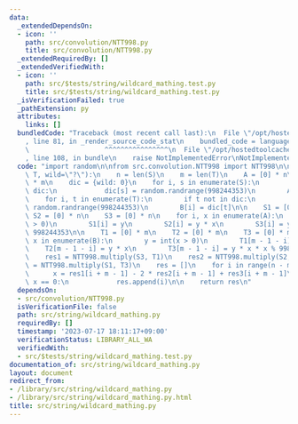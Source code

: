 ```yaml
---
data:
  _extendedDependsOn:
  - icon: ''
    path: src/convolution/NTT998.py
    title: src/convolution/NTT998.py
  _extendedRequiredBy: []
  _extendedVerifiedWith:
  - icon: ''
    path: src/$tests/string/wildcard_mathing.test.py
    title: src/$tests/string/wildcard_mathing.test.py
  _isVerificationFailed: true
  _pathExtension: py
  attributes:
    links: []
  bundledCode: "Traceback (most recent call last):\n  File \"/opt/hostedtoolcache/Python/3.11.4/x64/lib/python3.11/site-packages/onlinejudge_verify/documentation/build.py\"\
    , line 81, in _render_source_code_stat\n    bundled_code = language.bundle(\n\
    \                   ^^^^^^^^^^^^^^^^\n  File \"/opt/hostedtoolcache/Python/3.11.4/x64/lib/python3.11/site-packages/onlinejudge_verify/languages/python.py\"\
    , line 108, in bundle\n    raise NotImplementedError\nNotImplementedError\n"
  code: "import random\n\nfrom src.convolution.NTT998 import NTT998\n\n\ndef wildcard_matching(S,\
    \ T, wild=\"?\"):\n    n = len(S)\n    m = len(T)\n    A = [0] * n\n    B = [0]\
    \ * m\n    dic = {wild: 0}\n    for i, s in enumerate(S):\n        if s not in\
    \ dic:\n            dic[s] = random.randrange(998244353)\n        A[i] = dic[s]\n\
    \    for i, t in enumerate(T):\n        if t not in dic:\n            dic[t] =\
    \ random.randrange(998244353)\n        B[i] = dic[t]\n\n    S1 = [0] * n\n   \
    \ S2 = [0] * n\n    S3 = [0] * n\n    for i, x in enumerate(A):\n        y = int(x\
    \ > 0)\n        S1[i] = y\n        S2[i] = y * x\n        S3[i] = y * x * x %\
    \ 998244353\n\n    T1 = [0] * m\n    T2 = [0] * m\n    T3 = [0] * m\n    for i,\
    \ x in enumerate(B):\n        y = int(x > 0)\n        T1[m - 1 - i] = y\n    \
    \    T2[m - 1 - i] = y * x\n        T3[m - 1 - i] = y * x * x % 998244353\n\n\
    \    res1 = NTT998.multiply(S3, T1)\n    res2 = NTT998.multiply(S2, T2)\n    res3\
    \ = NTT998.multiply(S1, T3)\n    res = []\n    for i in range(n - m + 1):\n  \
    \      x = res1[i + m - 1] - 2 * res2[i + m - 1] + res3[i + m - 1]\n        if\
    \ x == 0:\n            res.append(i)\n\n    return res\n"
  dependsOn:
  - src/convolution/NTT998.py
  isVerificationFile: false
  path: src/string/wildcard_mathing.py
  requiredBy: []
  timestamp: '2023-07-17 18:11:17+09:00'
  verificationStatus: LIBRARY_ALL_WA
  verifiedWith:
  - src/$tests/string/wildcard_mathing.test.py
documentation_of: src/string/wildcard_mathing.py
layout: document
redirect_from:
- /library/src/string/wildcard_mathing.py
- /library/src/string/wildcard_mathing.py.html
title: src/string/wildcard_mathing.py
---
```

